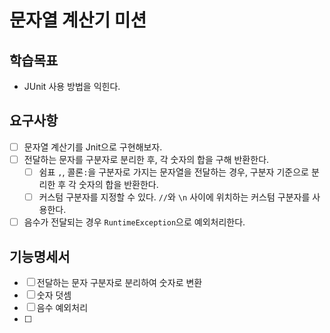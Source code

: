 # 문자열 계산기 미션
## 학습목표
- JUnit 사용 방법을 익힌다.

## 요구사항
- [ ] 문자열 계산기를 Jnit으로 구현해보자.
- [ ] 전달하는 문자를 구분자로 분리한 후, 각 숫자의 합을 구해 반환한다.
  - [ ] 쉼표 `,`, 콜론`:`을 구분자로 가지는 문자열을 전달하는 경우, 구분자 기준으로 분리한 후 각 숫자의 합을 반환한다.
  - [ ] 커스텀 구분자를 지정할 수 있다. `//`와 `\n` 사이에 위치하는 커스텀 구분자를 사용한다.
- [ ] 음수가 전달되는 경우 `RuntimeException`으로 예외처리한다.

## 기능명세서
- [ ] 전달하는 문자 구분자로 분리하여 숫자로 변환
- [ ] 숫자 덧셈
- [ ] 음수 예외처리
- [ ]